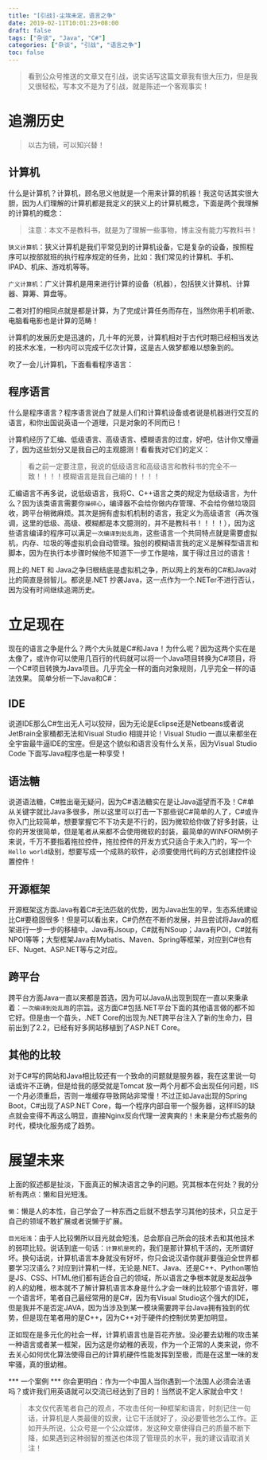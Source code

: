 ```yaml
---
title: "[引战]-尘埃未定，语言之争"
date: 2019-02-11T10:01:23+08:00
draft: false
tags: ["杂谈", "Java", "C#"]
categories: ["杂谈", "引战", "语言之争"]
toc: false
---
```


> 看到公众号推送的文章又在引战，说实话写这篇文章我有很大压力，但是我又很轻松，写本文不是为了引战，就是陈述一个客观事实！

# 追溯历史

> 以古为镜，可以知兴替！

## 计算机

什么是计算机？计算机，顾名思义他就是一个用来计算的机器！我这句话其实很大胆，因为人们理解的计算机都是我定义的狭义上的计算机概念，下面是两个我理解的计算机的概念：

> 注意：本文不是教科书，就是为了理解一些事物，博主没有能力写教科书！

`狭义计算机`：狭义计算机是我们平常见到的计算机设备，它是复杂的设备，按照程序可以按部就班的执行程序规定的任务，比如：我们常见的计算机、手机、IPAD、机床、游戏机等等。

`广义计算机`：广义计算机是用来进行计算的设备（机器），包括狭义计算机、计算器、算筹、算盘等。

二者对打的相同点就是都是计算，为了完成计算任务而存在，当然你用手机听歌、电脑看电影也是计算的范畴！

计算机的发展历史是迅速的，几十年的光景，计算机相对于古代时期已经相当发达的技术水准，一秒内可以完成千亿次计算，这是古人做梦都难以想象到的。

吹了一会儿计算机，下面看看程序语言：

## 程序语言

什么是程序语言？程序语言说白了就是人们和计算机设备或者说是机器进行交互的语言，和你出国说英语一个道理，只是对象的不同而已！

计算机经历了汇编、低级语言、高级语言、模糊语言的过度，好吧，估计你又懵逼了，因为这些划分又是我自己的主观臆测！看看我对它们的定义：

> 看之前一定要注意，我说的低级语言和高级语言和教科书的完全不一致！！！！模糊语言是我自己编的！！！！

汇编语言不再多说，说低级语言，我将C、C++语言之类的规定为低级语言，为什么？因为该类语言需要你`操碎心`，编译器不会给你做内存管理、不会给你做垃圾回收，跨平台稍微麻烦。其次是拥有虚拟机机制的语言，我定义为高级语言（再次强调，这里的低级、高级、模糊都是本文臆测的，并不是教科书！！！！），因为这些语言编译的程序可以满足`一次编译到处乱跑`，这些语言一个共同特点就是需要虚拟机，内存、垃圾的等虚拟机会自动管理。独创的模糊语言我的定义是解释型语言和脚本，因为在执行本步骤时候他不知道下一步工作是啥，属于得过且过的语言！

网上的.NET 和 Java之争归根结底是虚拟机之争，所以网上的发布的C#和Java对比的简直是弱智儿。都说是.NET 抄袭Java，这一点作为一个.NETer不进行否认，因为没有时间继续追溯历史。

# 立足现在

现在的语言之争是什么？两个大头就是C#和Java！为什么呢？因为这两个实在是太像了，或许你可以使用几百行的代码就可以将一个Java项目转换为C#项目，将一个C#项目转换为Java项目。几乎完全一样的面向对象规则，几乎完全一样的语法效果。
简单分析一下Java和C#：

## IDE

说道IDE那么C#生出无人可以狡辩，因为无论是Eclipse还是Netbeans或者说JetBrain全家桶都无法和Visual Studio 相提并论！Visual Studio 一直以来都坐在全宇宙最牛逼IDE的宝座。但是这个貌似和语言没有什么关系，因为Visual Studio Code 下面写Java程序也是一种享受！

## 语法糖

说道语法糖，C#胜出毫无疑问，因为C#语法糖实在是让Java遥望而不及！C#单从关键字就比Java多很多，所以这里可以打击一下那些说C#简单的人了，C#或许你入门比较简单，想要掌握它不下功夫是不行的，因为微软给你做了好多封装，让你的开发很简单，但是笔者从来都不会使用微软的封装，最简单的WINFORM例子来说，千万不要指着拖拉控件，拖拉控件的开发方式只适合于未入门的，写一个`Hello world`级别，想要写成一个成熟的软件，必须要使用代码的方式创建控件设置控件！

## 开源框架

开源框架这方面Java有着C#无法匹敌的优势，因为Java出生的早，生态系统建设比C#要稳固很多！但是可以看出来，C#仍然在不断的发展，并且尝试将Java的框架进行一步一步的移植中。Java有Jsoup，C#就有NSoup；Java有POI，C#就有NPOI等等；大型框架Java有Mybatis、Maven、Spring等框架，对应到C#也有EF、Nuget、ASP.NET等与之对应。

## 跨平台

跨平台方面Java一直以来都是首选，因为可以Java从出现到现在一直以来秉承着：`一次编译到处乱跑`的宗旨。这方面C#包括.NET平台下面的其他语言做的都不如它好。但是由一个苗头，.NET Core的出现为.NET跨平台注入了新的生命力，目前出到了2.2，已经有好多网站移植到了ASP.NET Core。

## 其他的比较

对于C#写的网站和Java相比较还有一个致命的问题就是服务器，我在这里说一句话或许不正确，但是给我的感受就是Tomcat 放一两个月都不会出现任何问题，IIS一个月必须重启，否则一堆缓存导致网站非常慢！不过正如Java出现的Spring Boot，C#出现了ASP.NET Core，每一个程序内部自带一个服务器，这样IIS的缺点就会变得不再这么明显，直接Nginx反向代理一波爽爽的！未来是分布式服务的时代，模块化服务成了趋势。

# 展望未来

上面的叙述都是扯淡，下面真正的解决语言之争的问题。究其根本在何处？我的分析有两点：懒和目光短浅。

`懒`：懒是人的本性，自己学会了一种东西之后就不想去学习其他的技术，只立足于自己的领域不敢扩展或者说懒于扩展。

`目光短浅`：由于人比较懒所以目光就会短浅，总会那自己所会的技术去和其他技术的弱项比较。说话到底一句话：`计算机是死`的，我们是那计算机干活的，无所谓好坏。换句话说，计算机语言本身就没有好坏，你只会说汉语你就非要强迫全世界都要学习汉语么？对应到计算机一样，无论是.NET、Java、还是C++、Python哪怕是JS、CSS、HTML他们都有适合自己的领域，所以语言之争根本就是发起战争的人的幼稚，根本就不了解计算机语言本身是什么才会一味的比较那个语言好，哪一个语言坏，笔者自己最经常用的是C#，因为有Visual Studio这个强大的IDE，但是我并不是否定JAVA，因为当涉及到某一模块需要跨平台Java拥有独到的优势，但是现在笔者用的是C++，因为C++对于硬件的控制优势更加明显。

正如现在是多元化的社会一样，计算机语言也是百花齐放。没必要去幼稚的攻击某一种语言或者某一框架，因为这是你幼稚的表现，作为一个正常的人类来说，你不去关心如何优化算法使得自己的计算机硬件性能发挥到至极，而是在这里一味的发牢骚，真的很幼稚。

*** 一个案例 *** 你会更明白：作为一个中国人当你遇到一个法国人必须会法语吗？或许我们用英语就可以交流已经达到了目的！当然说不定人家就会中文！

> 本文仅代表笔者自己的观点，不攻击任何一种框架和语言，时刻记住一句话，计算机是人类最傻的奴隶，让它干活就好了，没必要管他怎么工作。正如开头所说，公众号是一个公众媒体，发这种文章使得自己的质量不断下降，如果遇到这种弱智的推送也体现了管理员的水平，我的建议请取消关注！